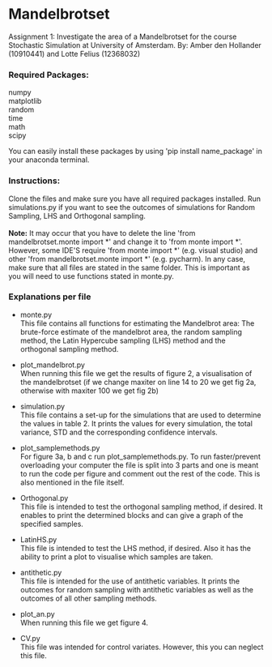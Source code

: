 # Mandelbrotset
Assignment 1: Investigate the area of a Mandelbrotset for the course Stochastic Simulation at University of Amsterdam.
By: Amber den Hollander (10910441) and Lotte Felius (12368032)

### Required Packages:
numpy<br>
matplotlib<br>
random<br>
time<br>
math<br>
scipy<br>

You can easily install these packages by using 'pip install name_package' in your anaconda terminal.

### Instructions:
Clone the files and make sure you have all required packages installed. Run simulations.py if you want to see the outcomes of simulations for Random Sampling, LHS and Orthogonal sampling.
<br><br><b>Note:</b> It may occur that you have to delete the line 'from mandelbrotset.monte import *' and change it to 'from monte import *'. However, some IDE'S require 'from monte import *' (e.g. visual studio) and other 'from mandelbrotset.monte import *' (e.g. pycharm). In any case, make sure that all files are stated in the same folder. This is important as you will need to use functions stated in monte.py.

### Explanations per file
- monte.py <br>
This file contains all functions for estimating the Mandelbrot area: The brute-force estimate of the mandelbrot area, 
the random sampling method, the Latin Hypercube sampling (LHS) method and the orthogonal sampling method.

- plot_mandelbrot.py<br>
When running this file we get the results of figure 2, a visualisation of the mandelbrotset (if we change maxiter on line 14 to 20 we get fig 2a, otherwise with maxiter 100 we get fig 2b) 

- simulation.py <br>
This file contains a set-up for the simulations that are used to determine the values in table 2. It prints the values for every simulation, the total variance, STD and the corresponding confidence intervals.

- plot_samplemethods.py<br>
For figure 3a, b and c run plot_samplemethods.py. To run faster/prevent overloading your computer the file is split into 3 parts and one is meant to run the code per figure and comment out the rest of the code. This is also mentioned in the file itself. 

- Orthogonal.py<br>
This file is intended to test the orthogonal sampling method, if desired. It enables to print the determined blocks and can give a graph of the specified samples.
- LatinHS.py<br>
This file is intended to test the LHS method, if desired. Also it has the ability to print a plot to visualise which samples are taken.
- antithetic.py<br>
This file is intended for the use of antithetic variables. It prints the outcomes for random sampling with antithetic variables as well as the outcomes of all other sampling methods.
- plot_an.py<br>
When running this file we get figure 4. 

- CV.py<br>
This file was intended for control variates. However, this you can neglect this file.
